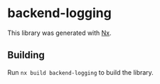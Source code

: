 # backend-logging

This library was generated with [Nx](https://nx.dev).

## Building

Run `nx build backend-logging` to build the library.
